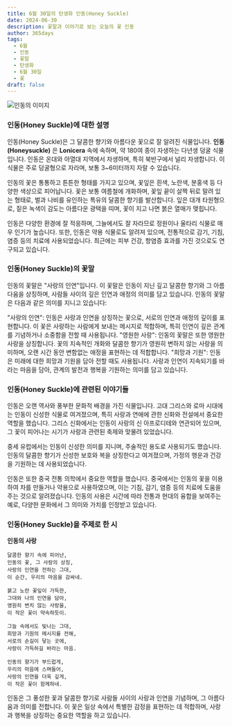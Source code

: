 ```yaml
---
title: 6월 30일의 탄생화 인동(Honey Suckle)
date: 2024-06-30
description: 꽃말과 이야기로 보는 오늘의 꽃 인동
author: 365days
tags:
  - 6월
  - 인동
  - 꽃말
  - 탄생화
  - 6월 30일
  - 꽃
draft: false
---
```



![인동의 이미지](https://cdn.pixabay.com/photo/2018/08/13/04/58/flower-3602283_1280.jpg#center)


### 인동(Honey Suckle)에 대한 설명

인동(Honey Suckle)은 그 달콤한 향기와 아름다운 꽃으로 잘 알려진 식물입니다. **인동(Honeysuckle)** 은 **Lonicera** 속에 속하며, 약 180여 종이 자생하는 다년생 덩굴 식물입니다. 인동은 온대와 아열대 지역에서 자생하며, 특히 북반구에서 널리 자생합니다. 이 식물은 주로 덩굴형으로 자라며, 보통 3~6미터까지 자랄 수 있습니다.

인동의 꽃은 통통하고 튼튼한 형태를 가지고 있으며, 꽃잎은 흰색, 노란색, 분홍색 등 다양한 색상으로 피어납니다. 꽃은 보통 여름철에 개화하며, 꽃잎 끝이 살짝 뒤로 말려 있는 형태로, 벌과 나비를 유인하는 특유의 달콤한 향기를 발산합니다. 잎은 대개 타원형으로, 짙은 녹색이 감도는 아름다운 광택을 띠며, 꽃이 지고 나면 붉은 열매가 맺힙니다.

인동은 다양한 환경에 잘 적응하며, 그늘에서도 잘 자라므로 정원이나 울타리 식물로 매우 인기가 높습니다. 또한, 인동은 약용 식물로도 알려져 있으며, 전통적으로 감기, 기침, 염증 등의 치료에 사용되었습니다. 최근에는 피부 건강, 항염증 효과를 가진 것으로도 연구되고 있습니다.

### 인동(Honey Suckle)의 꽃말

인동의 꽃말은 "사랑의 인연"입니다. 이 꽃말은 인동이 지닌 깊고 달콤한 향기와 그 아름다움을 상징하며, 사람들 사이의 깊은 인연과 애정의 의미를 담고 있습니다. 인동의 꽃말은 다음과 같은 의미를 지니고 있습니다:

"사랑의 인연": 인동은 사랑과 인연을 상징하는 꽃으로, 서로의 인연과 애정의 깊이를 표현합니다. 이 꽃은 사랑하는 사람에게 보내는 메시지로 적합하며, 특히 인연이 깊은 관계를 기념하거나 소중함을 전할 때 사용됩니다.
"영원한 사랑": 인동의 꽃말은 또한 영원한 사랑을 상징합니다. 꽃의 지속적인 개화와 달콤한 향기가 영원히 변하지 않는 사랑을 의미하며, 오랜 시간 동안 변함없는 애정을 표현하는 데 적합합니다.
"희망과 기원": 인동은 미래에 대한 희망과 기원을 담아 전할 때도 사용됩니다. 사랑과 인연이 지속되기를 바라는 마음을 담아, 관계의 발전과 행복을 기원하는 의미를 담고 있습니다.

### 인동(Honey Suckle)에 관련된 이야기들

인동은 오랜 역사와 풍부한 문화적 배경을 가진 식물입니다. 고대 그리스와 로마 시대에는 인동이 신성한 식물로 여겨졌으며, 특히 사랑과 연애에 관한 신화와 전설에서 중요한 역할을 했습니다. 그리스 신화에서는 인동이 사랑의 신 아프로디테와 연관되어 있으며, 그 꽃이 피어나는 시기가 사랑과 관련된 축제와 맞물려 있었습니다.

중세 유럽에서는 인동이 신성한 의미를 지니며, 주술적인 용도로 사용되기도 했습니다. 인동의 달콤한 향기가 신성한 보호와 복을 상징한다고 여겨졌으며, 가정의 행운과 건강을 기원하는 데 사용되었습니다.

인동은 또한 중국 전통 의학에서 중요한 역할을 했습니다. 중국에서는 인동의 꽃을 이용하여 차를 만들거나 약용으로 사용하였으며, 이는 기침, 감기, 염증 등의 치료에 도움을 주는 것으로 알려졌습니다. 인동의 사용은 시간에 따라 전통과 현대의 융합을 보여주는 예로, 다양한 문화에서 그 의미와 가치를 인정받고 있습니다.

### 인동(Honey Suckle)을 주제로 한 시

**인동의 사랑**

```
달콤한 향기 속에 피어난,  
인동의 꽃, 그 사랑의 상징,  
사랑의 인연을 전하는 그대,  
이 순간, 우리의 마음을 감싸네.

붉고 노란 꽃잎이 가득한,  
그대와 나의 인연을 담아,  
영원히 변치 않는 사랑을,  
이 작은 꽃이 약속하듯이.

그늘 속에서도 빛나는 그대,  
희망과 기원의 메시지를 전해,  
서로의 손길이 닿는 곳에,  
사랑이 가득하길 바라는 마음.

인동의 향기가 부드럽게,  
우리의 마음에 스며들어,  
사랑의 인연을 더욱 깊게,  
이 작은 꽃이 함께하네.
```
인동은 그 풍성한 꽃과 달콤한 향기로 사람들 사이의 사랑과 인연을 기념하며, 그 아름다움과 의미를 전합니다. 이 꽃은 일상 속에서 특별한 감정을 표현하는 데 적합하며, 사랑과 행복을 상징하는 중요한 역할을 하고 있습니다.

